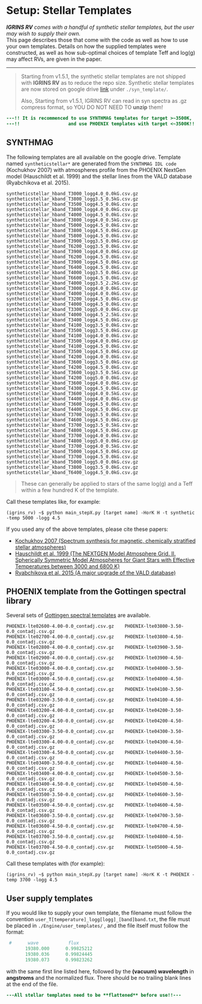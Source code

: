 # Setup: Stellar Templates

***IGRINS RV** comes with a handful of synthetic stellar templates, but the user may wish to supply their own.*\
This page describes those that come with the code as well as how to use your own templates.
Details on how the supplied templates were constructed, as well as how sub-optimal choices of template Teff and log(g) may affect RVs, are given in the paper.
***

> Starting from v1.5.1, the synthetic stellar templates are not shipped with **IGRINS RV** as to reduce the repo size. Synthetic stellar templates are now stored on google drive [link](https://drive.google.com/drive/folders/1WRiQ3PKCbhueQi6htd0zusq_1ieKXgHP?usp=sharing) under `./syn_template/`. 
> 
> Also, Starting from v1.5.1, IGRINS RV can read in syn spectra as .gz compress format, so YOU DO NOT NEED TO **unzip** them!

```diff
---!! It is recommenced to use SYNTHMAG templates for target >~3500K, 
---!!                  and use PHOENIX templates with target <~3500K!!
```
## SYNTHMAG
The following templates are all available on the google drive. Template named `syntheticstellar*` are generated from the `SYNTHMAG IDL code` (Kochukhov 2007) with atmospheres profile from the PHOENIX NextGen model (Hauschildt et al. 1999) and the stellar lines from the VALD database (Ryabchikova et al. 2015). 

```none
syntheticstellar_hband_T3000_logg4.0_0.0kG.csv.gz	syntheticstellar_kband_T3800_logg3.5_0.5kG.csv.gz
syntheticstellar_hband_T3500_logg4.5_0.0kG.csv.gz	syntheticstellar_kband_T3800_logg4.0_0.0kG.csv.gz
syntheticstellar_hband_T4000_logg4.5_0.0kG.csv.gz	syntheticstellar_kband_T3800_logg4.0_0.5kG.csv.gz
syntheticstellar_hband_T5000_logg4.5_0.0kG.csv.gz	syntheticstellar_kband_T3800_logg4.5_0.0kG.csv.gz
syntheticstellar_hband_T5800_logg4.5_0.0kG.csv.gz	syntheticstellar_kband_T3900_logg3.5_0.0kG.csv.gz
syntheticstellar_hband_T6200_logg3.5_0.0kG.csv.gz	syntheticstellar_kband_T3900_logg4.0_0.0kG.csv.gz
syntheticstellar_hband_T6200_logg4.5_0.0kG.csv.gz	syntheticstellar_kband_T3900_logg4.5_0.0kG.csv.gz
syntheticstellar_hband_T6400_logg4.5_0.0kG.csv.gz	syntheticstellar_kband_T4000_logg3.5_0.0kG.csv.gz
syntheticstellar_hband_T6600_logg4.5_0.0kG.csv.gz	syntheticstellar_kband_T4000_logg3.5_2.2kG.csv.gz
syntheticstellar_kband_T3000_logg4.0_0.0kG.csv.gz	syntheticstellar_kband_T4000_logg4.0_0.0kG.csv.gz
syntheticstellar_kband_T3200_logg4.5_0.0kG.csv.gz	syntheticstellar_kband_T4000_logg4.5_0.0kG.csv.gz
syntheticstellar_kband_T3300_logg5.0_0.0kG.csv.gz	syntheticstellar_kband_T4000_logg4.5_2.5kG.csv.gz
syntheticstellar_kband_T3400_logg4.5_0.0kG.csv.gz	syntheticstellar_kband_T4100_logg3.5_0.0kG.csv.gz
syntheticstellar_kband_T3500_logg3.5_0.0kG.csv.gz	syntheticstellar_kband_T4100_logg4.0_0.0kG.csv.gz
syntheticstellar_kband_T3500_logg4.0_0.0kG.csv.gz	syntheticstellar_kband_T4100_logg4.5_0.0kG.csv.gz
syntheticstellar_kband_T3500_logg4.5_0.0kG.csv.gz	syntheticstellar_kband_T4200_logg4.0_0.0kG.csv.gz
syntheticstellar_kband_T3600_logg3.5_0.0kG.csv.gz	syntheticstellar_kband_T4200_logg4.5_0.0kG.csv.gz
syntheticstellar_kband_T3600_logg3.5_0.5kG.csv.gz	syntheticstellar_kband_T4200_logg5.0_0.0kG.csv.gz
syntheticstellar_kband_T3600_logg4.0_0.0kG.csv.gz	syntheticstellar_kband_T4300_logg4.5_0.0kG.csv.gz
syntheticstellar_kband_T3600_logg4.0_0.5kG.csv.gz	syntheticstellar_kband_T4400_logg4.0_0.0kG.csv.gz
syntheticstellar_kband_T3600_logg4.5_0.0kG.csv.gz	syntheticstellar_kband_T4400_logg4.5_0.0kG.csv.gz
syntheticstellar_kband_T3700_logg3.5_0.0kG.csv.gz	syntheticstellar_kband_T4600_logg4.5_0.0kG.csv.gz
syntheticstellar_kband_T3700_logg3.5_0.5kG.csv.gz	syntheticstellar_kband_T4800_logg4.5_0.0kG.csv.gz
syntheticstellar_kband_T3700_logg4.0_0.0kG.csv.gz	syntheticstellar_kband_T4800_logg5.0_0.0kG.csv.gz
syntheticstellar_kband_T3700_logg4.0_0.5kG.csv.gz	syntheticstellar_kband_T5000_logg4.5_0.0kG.csv.gz
syntheticstellar_kband_T3700_logg4.5_0.0kG.csv.gz	syntheticstellar_kband_T5000_logg5.0_0.0kG.csv.gz
syntheticstellar_kband_T3800_logg3.5_0.0kG.csv.gz	syntheticstellar_kband_T6400_logg4.5_0.0kG.csv.gz
```

> These can generally be applied to stars of the same log(g) and a Teff within a few hundred K of the template. 

Call these templates like, for example:
```shell 
(igrins_rv) ~$ python main_stepX.py [target name] -HorK H -t synthetic -temp 5000 -logg 4.5
```

If you used any of the above templates, please cite these papers:
* [Kochukhov 2007 (Spectrum synthesis for magnetic, chemically stratified stellar atmospheres)](https://ui.adsabs.harvard.edu/abs/2007pms..conf..109K/abstract)
* [Hauschildt et al. 1999 (The NEXTGEN Model Atmosphere Grid. II. Spherically Symmetric Model Atmospheres for Giant Stars with Effective Temperatures between 3000 and 6800 K)](https://ui.adsabs.harvard.edu/abs/1999ApJ...525..871H/abstract)
* [Ryabchikova et al. 2015 (A major upgrade of the VALD database)](https://iopscience.iop.org/article/10.1088/0031-8949/90/5/054005)

## PHOENIX template from the Gottingen spectral library
Several sets of [Gottingen spectral templates](http://phoenix.astro.physik.uni-goettingen.de/?page_id=15) are available.

```none
PHOENIX-lte02600-4.00-0.0_contadj.csv.gz	PHOENIX-lte03800-3.50-0.0_contadj.csv.gz
PHOENIX-lte02700-4.00-0.0_contadj.csv.gz	PHOENIX-lte03800-4.50-0.0_contadj.csv.gz
PHOENIX-lte02800-4.00-0.0_contadj.csv.gz	PHOENIX-lte03900-3.50-0.0_contadj.csv.gz
PHOENIX-lte02900-4.00-0.0_contadj.csv.gz	PHOENIX-lte03900-4.50-0.0_contadj.csv.gz
PHOENIX-lte03000-4.00-0.0_contadj.csv.gz	PHOENIX-lte04000-3.50-0.0_contadj.csv.gz
PHOENIX-lte03000-4.50-0.0_contadj.csv.gz	PHOENIX-lte04000-4.50-0.0_contadj.csv.gz
PHOENIX-lte03100-4.50-0.0_contadj.csv.gz	PHOENIX-lte04100-3.50-0.0_contadj.csv.gz
PHOENIX-lte03200-3.50-0.0_contadj.csv.gz	PHOENIX-lte04100-4.50-0.0_contadj.csv.gz
PHOENIX-lte03200-4.00-0.0_contadj.csv.gz	PHOENIX-lte04200-3.50-0.0_contadj.csv.gz
PHOENIX-lte03200-4.50-0.0_contadj.csv.gz	PHOENIX-lte04200-4.50-0.0_contadj.csv.gz
PHOENIX-lte03300-3.50-0.0_contadj.csv.gz	PHOENIX-lte04300-3.50-0.0_contadj.csv.gz
PHOENIX-lte03300-4.00-0.0_contadj.csv.gz	PHOENIX-lte04300-4.50-0.0_contadj.csv.gz
PHOENIX-lte03300-4.50-0.0_contadj.csv.gz	PHOENIX-lte04400-3.50-0.0_contadj.csv.gz
PHOENIX-lte03400-3.50-0.0_contadj.csv.gz	PHOENIX-lte04400-4.50-0.0_contadj.csv.gz
PHOENIX-lte03400-4.00-0.0_contadj.csv.gz	PHOENIX-lte04500-3.50-0.0_contadj.csv.gz
PHOENIX-lte03400-4.50-0.0_contadj.csv.gz	PHOENIX-lte04500-4.50-0.0_contadj.csv.gz
PHOENIX-lte03500-3.50-0.0_contadj.csv.gz	PHOENIX-lte04600-3.50-0.0_contadj.csv.gz
PHOENIX-lte03500-4.50-0.0_contadj.csv.gz	PHOENIX-lte04600-4.50-0.0_contadj.csv.gz
PHOENIX-lte03600-3.50-0.0_contadj.csv.gz	PHOENIX-lte04700-3.50-0.0_contadj.csv.gz
PHOENIX-lte03600-4.50-0.0_contadj.csv.gz	PHOENIX-lte04700-4.50-0.0_contadj.csv.gz
PHOENIX-lte03700-3.50-0.0_contadj.csv.gz	PHOENIX-lte04800-4.50-0.0_contadj.csv.gz
PHOENIX-lte03700-4.50-0.0_contadj.csv.gz	PHOENIX-lte05000-4.50-0.0_contadj.csv.gz
```


Call these templates with (for example):
```shell 
(igrins_rv) ~$ python main_stepX.py [target name] -HorK K -t PHOENIX -temp 3700 -logg 4.5
```
## User supply templates
If you would like to supply your own template, the filename must follow the convention 
`user_T[temperature]_logg[logg]_[band]band.txt`, the file must be placed in ``./Engine/user_templates/`` , and the file itself must follow the format:

```python
 #      wave           flux
       19380.000      0.99825212
       19380.036      0.99824445
       19380.073      0.99823262
```

with the same first line listed here, followed by the **(vacuum) wavelength** in **angstroms** and the normalized flux. There should be no trailing blank lines at the end of the file.

```diff
---All stellar templates need to be **flattened** before use!!---
```
